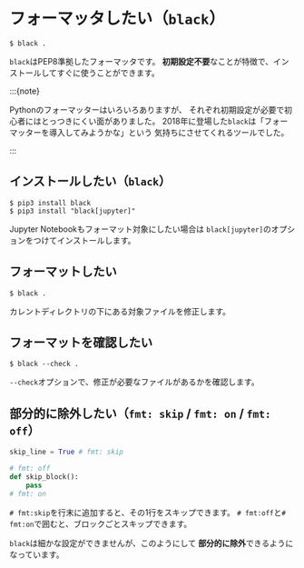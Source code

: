 # フォーマッタしたい（`black`）

```console
$ black .
```

`black`はPEP8準拠したフォーマッタです。
**初期設定不要**なことが特徴で、インストールしてすぐに使うことができます。

:::{note}

Pythonのフォーマッターはいろいろありますが、
それぞれ初期設定が必要で初心者にはとっつきにくい面がありました。
2018年に登場した`black`は「フォーマッターを導入してみようかな」という
気持ちにさせてくれるツールでした。

:::

## インストールしたい（`black`）

```console
$ pip3 install black
$ pip3 install "black[jupyter]"
```

Jupyter Notebookもフォーマット対象にしたい場合は
``black[jupyter]``のオプションをつけてインストールします。

## フォーマットしたい

```console
$ black .
```

カレントディレクトリの下にある対象ファイルを修正します。

## フォーマットを確認したい

```console
$ black --check .
```

`--check`オプションで、修正が必要なファイルがあるかを確認します。

## 部分的に除外したい（`fmt: skip` / `fmt: on` / `fmt: off`）

```python
skip_line = True # fmt: skip

# fmt: off
def skip_block():
    pass
# fmt: on
```

``# fmt:skip``を行末に追加すると、その1行をスキップできます。
``# fmt:off``と``# fmt:on``で囲むと、ブロックごとスキップできます。

`black`は細かな設定ができませんが、このようにして
**部分的に除外**できるようになっています。
